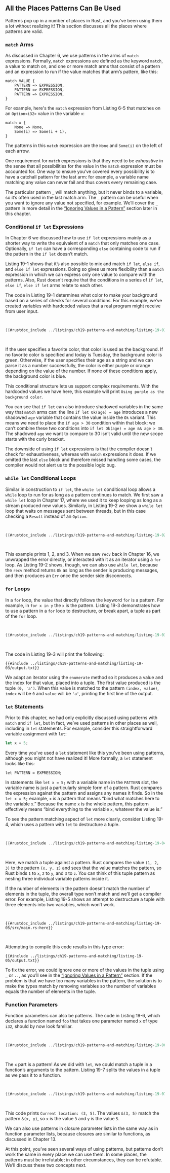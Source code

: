 ## All the Places Patterns Can Be Used

Patterns pop up in a number of places in Rust, and you’ve been using them a lot
without realizing it! This section discusses all the places where patterns are
valid.

### `match` Arms

As discussed in Chapter 6, we use patterns in the arms of `match` expressions.
Formally, `match` expressions are defined as the keyword `match`, a value to
match on, and one or more match arms that consist of a pattern and an
expression to run if the value matches that arm’s pattern, like this:

```text
match VALUE {
    PATTERN => EXPRESSION,
    PATTERN => EXPRESSION,
    PATTERN => EXPRESSION,
}
```

For example, here's the `match` expression from Listing 6-5 that matches on an
`Option<i32>` value in the variable `x`:

```rust,ignore
match x {
    None => None,
    Some(i) => Some(i + 1),
}
```

The patterns in this `match` expression are the `None` and `Some(i)` on the
left of each arrow.

One requirement for `match` expressions is that they need to be *exhaustive* in
the sense that all possibilities for the value in the `match` expression must
be accounted for. One way to ensure you’ve covered every possibility is to have
a catchall pattern for the last arm: for example, a variable name matching any
value can never fail and thus covers every remaining case.

The particular pattern `_` will match anything, but it never binds to a
variable, so it’s often used in the last match arm. The `_` pattern can be
useful when you want to ignore any value not specified, for example. We’ll
cover the `_` pattern in more detail in the [“Ignoring Values in a
Pattern”][ignoring-values-in-a-pattern]<!-- ignore --> section later in this
chapter.

### Conditional `if let` Expressions

In Chapter 6 we discussed how to use `if let` expressions mainly as a shorter
way to write the equivalent of a `match` that only matches one case.
Optionally, `if let` can have a corresponding `else` containing code to run if
the pattern in the `if let` doesn’t match.

Listing 19-1 shows that it’s also possible to mix and match `if let`, `else
if`, and `else if let` expressions. Doing so gives us more flexibility than a
`match` expression in which we can express only one value to compare with the
patterns. Also, Rust doesn't require that the conditions in a series of `if
let`, `else if`, `else if let` arms relate to each other.

The code in Listing 19-1 determines what color to make your background based on
a series of checks for several conditions. For this example, we’ve created
variables with hardcoded values that a real program might receive from user
input.

<Listing number="19-1" file-name="src/main.rs" caption="Mixing `if let`, `else if`, `else if let`, and `else`">

```rust
{{#rustdoc_include ../listings/ch19-patterns-and-matching/listing-19-01/src/main.rs}}
```

</Listing>

If the user specifies a favorite color, that color is used as the background.
If no favorite color is specified and today is Tuesday, the background color is
green. Otherwise, if the user specifies their age as a string and we can parse
it as a number successfully, the color is either purple or orange depending on
the value of the number. If none of these conditions apply, the background
color is blue.

This conditional structure lets us support complex requirements. With the
hardcoded values we have here, this example will print `Using purple as the
background color`.

You can see that `if let` can also introduce shadowed variables in the same way
that `match` arms can: the line `if let Ok(age) = age` introduces a new
shadowed `age` variable that contains the value inside the `Ok` variant. This
means we need to place the `if age > 30` condition within that block: we can’t
combine these two conditions into `if let Ok(age) = age && age > 30`. The
shadowed `age` we want to compare to 30 isn’t valid until the new scope starts
with the curly bracket.

The downside of using `if let` expressions is that the compiler doesn’t check
for exhaustiveness, whereas with `match` expressions it does. If we omitted the
last `else` block and therefore missed handling some cases, the compiler would
not alert us to the possible logic bug.

### `while let` Conditional Loops

Similar in construction to `if let`, the `while let` conditional loop allows a
`while` loop to run for as long as a pattern continues to match. We first saw a
`while let` loop in Chapter 17, where we used it to keep looping as long as a
stream produced new values. Similarly, in Listing 19-2 we show a `while let`
loop that waits on messages sent between threads, but in this case checking a
`Result` instead of an `Option`.

<Listing number="19-2" caption="Using a `while let` loop to print values for as long as `rx.recv()` returns `Ok`">

```rust
{{#rustdoc_include ../listings/ch19-patterns-and-matching/listing-19-02/src/main.rs:here}}
```

</Listing>

This example prints 1, 2, and 3. When we saw `recv` back in Chapter 16, we
unwrapped the error directly, or interacted with it as an iterator using a `for`
loop. As Listing 19-2 shows, though, we can also use `while let`, because the
`recv` method returns `Ok` as long as the sender is producing messages, and then
produces an `Err` once the sender side disconnects.

### `for` Loops

In a `for` loop, the value that directly follows the keyword `for` is a
pattern. For example, in `for x in y` the `x` is the pattern. Listing 19-3
demonstrates how to use a pattern in a `for` loop to destructure, or break
apart, a tuple as part of the `for` loop.

<Listing number="19-3" caption="Using a pattern in a `for` loop to destructure a tuple">

```rust
{{#rustdoc_include ../listings/ch19-patterns-and-matching/listing-19-03/src/main.rs:here}}
```

</Listing>

The code in Listing 19-3 will print the following:

```console
{{#include ../listings/ch19-patterns-and-matching/listing-19-03/output.txt}}
```

We adapt an iterator using the `enumerate` method so it produces a value and
the index for that value, placed into a tuple. The first value produced is the
tuple `(0, 'a')`. When this value is matched to the pattern `(index, value)`,
`index` will be `0` and `value` will be `'a'`, printing the first line of the
output.

### `let` Statements

Prior to this chapter, we had only explicitly discussed using patterns with
`match` and `if let`, but in fact, we’ve used patterns in other places as well,
including in `let` statements. For example, consider this straightforward
variable assignment with `let`:

```rust
let x = 5;
```

Every time you've used a `let` statement like this you've been using patterns,
although you might not have realized it! More formally, a `let` statement looks
like this:

```text
let PATTERN = EXPRESSION;
```

In statements like `let x = 5;` with a variable name in the `PATTERN` slot, the
variable name is just a particularly simple form of a pattern. Rust compares
the expression against the pattern and assigns any names it finds. So in the
`let x = 5;` example, `x` is a pattern that means “bind what matches here to
the variable `x`.” Because the name `x` is the whole pattern, this pattern
effectively means “bind everything to the variable `x`, whatever the value is.”

To see the pattern matching aspect of `let` more clearly, consider Listing
19-4, which uses a pattern with `let` to destructure a tuple.

<Listing number="19-4" caption="Using a pattern to destructure a tuple and create three variables at once">

```rust
{{#rustdoc_include ../listings/ch19-patterns-and-matching/listing-19-04/src/main.rs:here}}
```

</Listing>

Here, we match a tuple against a pattern. Rust compares the value `(1, 2, 3)`
to the pattern `(x, y, z)` and sees that the value matches the pattern, so Rust
binds `1` to `x`, `2` to `y`, and `3` to `z`. You can think of this tuple
pattern as nesting three individual variable patterns inside it.

If the number of elements in the pattern doesn’t match the number of elements
in the tuple, the overall type won’t match and we’ll get a compiler error. For
example, Listing 19-5 shows an attempt to destructure a tuple with three
elements into two variables, which won’t work.

<Listing number="19-5" caption="Incorrectly constructing a pattern whose variables don’t match the number of elements in the tuple">

```rust,ignore,does_not_compile
{{#rustdoc_include ../listings/ch19-patterns-and-matching/listing-19-05/src/main.rs:here}}
```

</Listing>

Attempting to compile this code results in this type error:

```console
{{#include ../listings/ch19-patterns-and-matching/listing-19-05/output.txt}}
```

To fix the error, we could ignore one or more of the values in the tuple using
`_` or `..`, as you’ll see in the [“Ignoring Values in a
Pattern”][ignoring-values-in-a-pattern]<!-- ignore --> section. If the problem
is that we have too many variables in the pattern, the solution is to make the
types match by removing variables so the number of variables equals the number
of elements in the tuple.

### Function Parameters

Function parameters can also be patterns. The code in Listing 19-6, which
declares a function named `foo` that takes one parameter named `x` of type
`i32`, should by now look familiar.

<Listing number="19-6" caption="A function signature uses patterns in the parameters">

```rust
{{#rustdoc_include ../listings/ch19-patterns-and-matching/listing-19-06/src/main.rs:here}}
```

</Listing>

The `x` part is a pattern! As we did with `let`, we could match a tuple in a
function’s arguments to the pattern. Listing 19-7 splits the values in a tuple
as we pass it to a function.

<Listing number="19-7" file-name="src/main.rs" caption="A function with parameters that destructure a tuple">

```rust
{{#rustdoc_include ../listings/ch19-patterns-and-matching/listing-19-07/src/main.rs}}
```

</Listing>

This code prints `Current location: (3, 5)`. The values `&(3, 5)` match the
pattern `&(x, y)`, so `x` is the value `3` and `y` is the value `5`.

We can also use patterns in closure parameter lists in the same way as in
function parameter lists, because closures are similar to functions, as
discussed in Chapter 13.

At this point, you’ve seen several ways of using patterns, but patterns don’t
work the same in every place we can use them. In some places, the patterns must
be irrefutable; in other circumstances, they can be refutable. We’ll discuss
these two concepts next.

[ignoring-values-in-a-pattern]:
ch19-03-pattern-syntax.html#ignoring-values-in-a-pattern
